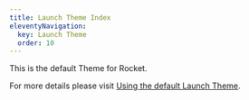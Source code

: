 ```yaml
---
title: Launch Theme Index
eleventyNavigation:
  key: Launch Theme
  order: 10
---
```


This is the default Theme for Rocket.

For more details please visit [Using the default Launch Theme](./introduction.md).
